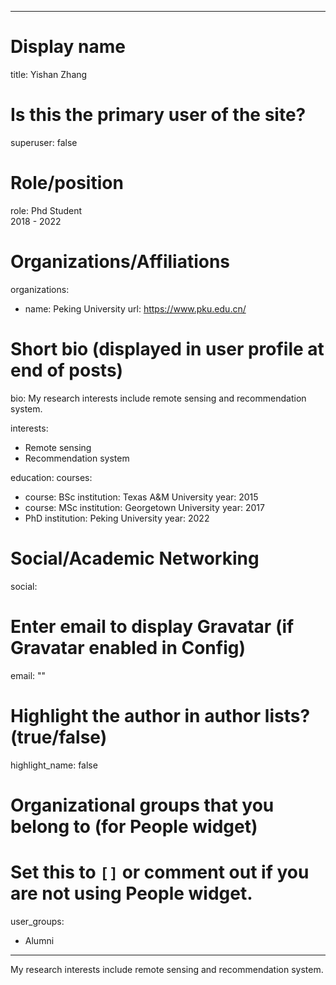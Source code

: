 
---
# Display name
title: Yishan Zhang

# Is this the primary user of the site?
superuser: false

# Role/position
role: Phd Student<br>2018 - 2022</br>

# Organizations/Affiliations
organizations:
- name: Peking University
  url: https://www.pku.edu.cn/

# Short bio (displayed in user profile at end of posts)
bio: My research interests include remote sensing and recommendation system.

interests:
  - Remote sensing
  - Recommendation system


education:
  courses:
  - course: BSc
    institution: Texas A&M University
    year: 2015
  - course: MSc
    institution: Georgetown University
    year: 2017
  - PhD
    institution: Peking University
    year: 2022


# Social/Academic Networking
social:


# Enter email to display Gravatar (if Gravatar enabled in Config)
email: ""

# Highlight the author in author lists? (true/false)
highlight_name: false

# Organizational groups that you belong to (for People widget)
#   Set this to `[]` or comment out if you are not using People widget.
user_groups:
- Alumni
---
My research interests include remote sensing and recommendation system.
